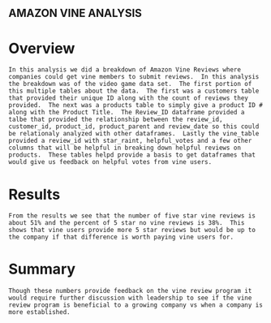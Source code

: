 ## AMAZON VINE ANALYSIS

 # Overview
    In this analysis we did a breakdown of Amazon Vine Reviews where companies could get vine members to submit reviews.  In this analysis the breakdown was of the video game data set.  The first portion of this multiple tables about the data.  The first was a customers table that provided their unique ID along with the count of reviews they provided.  The next was a products table to simply give a product ID # along with the Product Title.  The Review_ID dataframe provided a talbe that provided the relationship between the review_id, customer_id, product_id, product_parent and review_date so this could be relationaly analyzed with other dataframes.  Lastly the vine_table provided a review_id with star_raint, helpful_votes and a few other columns that will be helpful in breaking down helpful reviews on products.  These tables helpd provide a basis to get dataframes that would give us feedback on helpful votes from vine users.  


 # Results
    From the results we see that the number of five star vine reviews is about 51% and the percent of 5 star no vine reviews is 38%.  This shows that vine users provide more 5 star reviews but would be up to the company if that difference is worth paying vine users for.  


 # Summary
    Though these numbers provide feedback on the vine review program it would require further discussion with leadership to see if the vine review program is beneficial to a growing company vs when a company is more established.  
